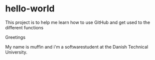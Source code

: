 # hello-world

This project is to help me learn how to use GitHub and get used to the different functions

Greetings

My name is muffin and i'm a softwarestudent at the Danish Technical University.
